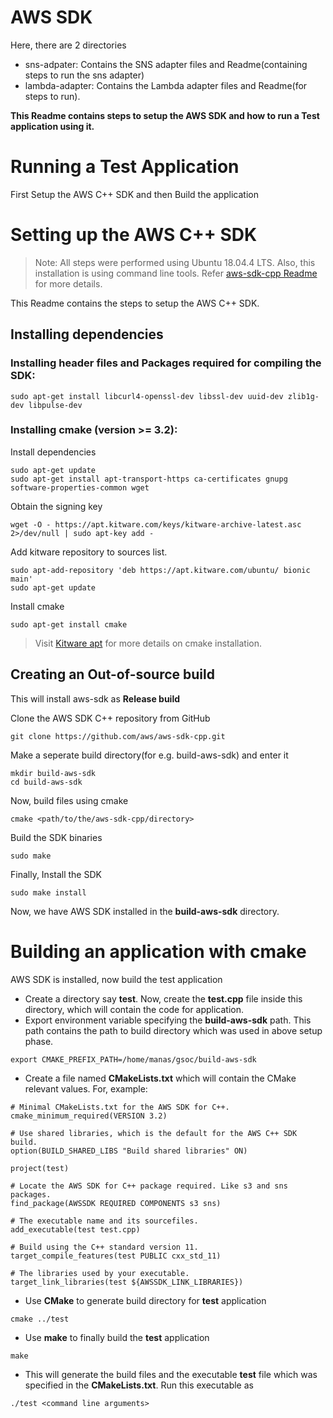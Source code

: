 
# AWS SDK

Here, there are 2 directories

- sns-adpater: Contains the SNS adapter files and Readme(containing steps to run the sns adapter)
- lambda-adapter: Contains the Lambda adapter files and Readme(for steps to run).

**This Readme contains steps to setup the AWS SDK and how to run a Test application using it.**

# Running a Test Application

First Setup the AWS C++ SDK and then Build the application

# Setting up the AWS C++ SDK

> Note: All steps were performed using Ubuntu 18.04.4 LTS.
> Also, this installation is using command line tools.
> Refer [aws-sdk-cpp Readme](https://github.com/aws/aws-sdk-cpp/blob/master/README.md) for more details.

This Readme contains the steps to setup the AWS C++ SDK.

## Installing dependencies

### Installing header files and Packages required for compiling the SDK:

```
sudo apt-get install libcurl4-openssl-dev libssl-dev uuid-dev zlib1g-dev libpulse-dev
```

### Installing **cmake** (version >= 3.2):

Install dependencies

```
sudo apt-get update
sudo apt-get install apt-transport-https ca-certificates gnupg software-properties-common wget
```

Obtain the signing key

```
wget -O - https://apt.kitware.com/keys/kitware-archive-latest.asc 2>/dev/null | sudo apt-key add -
```

Add kitware repository to sources list.

```
sudo apt-add-repository 'deb https://apt.kitware.com/ubuntu/ bionic main'
sudo apt-get update
```

Install cmake

```
sudo apt-get install cmake
```

> Visit [Kitware apt](https://apt.kitware.com/) for more details on cmake installation.

## Creating an Out-of-source build

This will install aws-sdk as **Release build**

Clone the AWS SDK C++ repository from GitHub

```
git clone https://github.com/aws/aws-sdk-cpp.git
```

Make a seperate build directory(for e.g. build-aws-sdk) and enter it

```
mkdir build-aws-sdk
cd build-aws-sdk
```

Now, build files using cmake

```
cmake <path/to/the/aws-sdk-cpp/directory>
```

Build the SDK binaries

```
sudo make
```

Finally, Install the SDK

```
sudo make install
```

Now, we have AWS SDK installed in the **build-aws-sdk** directory.

# Building an application with cmake

AWS SDK is installed, now build the test application

- Create a directory say **test**. Now, create the **test.cpp** file inside this directory, which will contain the code for application.
- Export environment variable specifying the **build-aws-sdk** path. This path contains the path to build directory which was used in above setup phase.

```
export CMAKE_PREFIX_PATH=/home/manas/gsoc/build-aws-sdk
```

- Create a file named **CMakeLists.txt** which will contain the CMake relevant values. For, example:

```
# Minimal CMakeLists.txt for the AWS SDK for C++.
cmake_minimum_required(VERSION 3.2)

# Use shared libraries, which is the default for the AWS C++ SDK build.
option(BUILD_SHARED_LIBS "Build shared libraries" ON)

project(test)

# Locate the AWS SDK for C++ package required. Like s3 and sns packages.
find_package(AWSSDK REQUIRED COMPONENTS s3 sns)

# The executable name and its sourcefiles.
add_executable(test test.cpp)

# Build using the C++ standard version 11.
target_compile_features(test PUBLIC cxx_std_11)

# The libraries used by your executable.
target_link_libraries(test ${AWSSDK_LINK_LIBRARIES})
```

- Use **CMake** to generate build directory for **test** application

```
cmake ../test
```

- Use **make** to finally build the **test** application

```
make
```

- This will generate the build files and the executable **test** file which was specified in the **CMakeLists.txt**. Run this executable as

```
./test <command line arguments>
```
